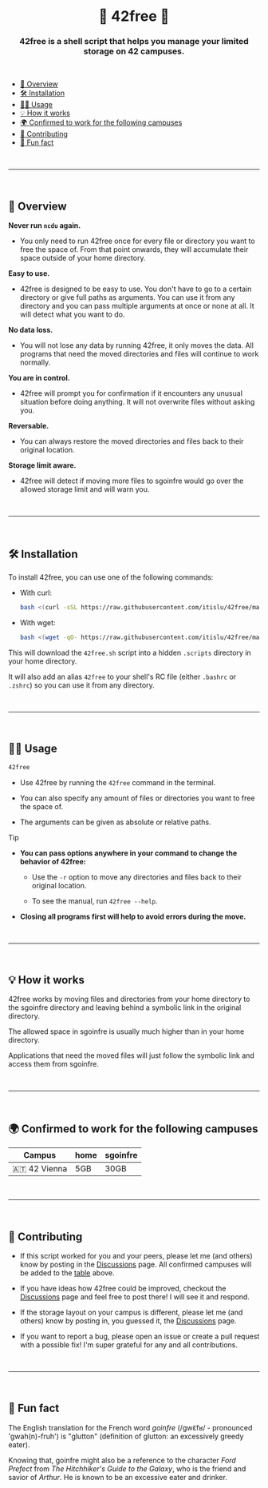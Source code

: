 <div align="center">

# 📁 42free 📁

### 42free is a shell script that helps you manage your limited storage on 42 campuses.

</div>
<br>

* [📌 Overview](#-overview)
* [🛠️ Installation](#%EF%B8%8F-installation)
* [👩‍💻 Usage](#-usage)
* [💡 How it works](#-how-it-works)
* [🌍 Confirmed to work for the following campuses](#-confirmed-to-work-for-the-following-campuses)
* [🤝 Contributing](#-contributing)
* [🐬 Fun fact](#-fun-fact)

<br>

---

<br>

## 📌 Overview

**Never run `ncdu` again.**
- You only need to run 42free once for every file or directory you want to free the space of.
  From that point onwards, they will accumulate their space outside of your home directory.

**Easy to use.**
- 42free is designed to be easy to use. You don't have to go to a certain directory or give full paths as arguments.
  You can use it from any directory and you can pass multiple arguments at once or none at all. It will detect what you want to do.

**No data loss.**
- You will not lose any data by running 42free, it only moves the data.
  All programs that need the moved directories and files will continue to work normally.

**You are in control.**
- 42free will prompt you for confirmation if it encounters any unusual situation before doing anything.
  It will not overwrite files without asking you.

**Reversable.**
- You can always restore the moved directories and files back to their original location.

**Storage limit aware.**
- 42free will detect if moving more files to sgoinfre would go over the allowed storage limit and will warn you.

<br>

---

<br>

## 🛠️ Installation

To install 42free, you can use one of the following commands:

- With curl:
  ```bash
  bash <(curl -sSL https://raw.githubusercontent.com/itislu/42free/main/install.sh)
  ```

- With wget:
  ```bash
  bash <(wget -qO- https://raw.githubusercontent.com/itislu/42free/main/install.sh)
  ```

This will download the `42free.sh` script into a hidden `.scripts` directory in your home directory.

It will also add an alias `42free` to your shell's RC file (either `.bashrc` or `.zshrc`) so you can use it from any directory.

<br>

---

<br>

## 👩‍💻 Usage

```bash
42free
```

- Use 42free by running the `42free` command in the terminal.

- You can also specify any amount of files or directories you want to free the space of.

- The arguments can be given as absolute or relative paths.

> [!TIP]
> - **You can pass options anywhere in your command to change the behavior of 42free:**
>
>   - Use the `-r` option to move any directories and files back to their original location.
>
>   - To see the manual, run `42free --help`.
>
> - **Closing all programs first will help to avoid errors during the move.**

<br>

---

<br>

## 💡 How it works

42free works by moving files and directories from your home directory to the sgoinfre directory and leaving behind a symbolic link in the original directory.

The allowed space in sgoinfre is usually much higher than in your home directory.

Applications that need the moved files will just follow the symbolic link and access them from sgoinfre.

<br>

---

<br>

## 🌍 Confirmed to work for the following campuses

| Campus | home | sgoinfre |
| --- | --- | --- |
| 🇦🇹 42 Vienna | 5GB | 30GB |

<br>

---

<br>

## 🤝 Contributing

- If this script worked for you and your peers, please let me (and others) know by posting in the [Discussions](https://github.com/itislu/42free/discussions) page.
  All confirmed campuses will be added to the [table](https://github.com/itislu/42free/edit/main/README.md#confirmed-to-work-for-the-following-42-campuses) above.

- If you have ideas how 42free could be improved, checkout the [Discussions](https://github.com/itislu/42free/discussions) page and feel free to post there! I will see it and respond.

- If the storage layout on your campus is different, please let me (and others) know by posting in, you guessed it, the [Discussions](https://github.com/itislu/42free/discussions) page.

- If you want to report a bug, please open an issue or create a pull request with a possible fix!
  I'm super grateful for any and all contributions.

<br>

---

<br>

## 🐬 Fun fact

The English translation for the French word _goinfre_ (/ɡwɛ̃fʁ/ - pronounced 'gwah(n)-fruh') is "glutton" (definition of glutton: an excessively greedy eater).

Knowing that, goinfre might also be a reference to the character _Ford Prefect_ from _The Hitchhiker's Guide to the Galaxy_, who is the friend and savior of _Arthur_.
He is known to be an excessive eater and drinker.

<br>
